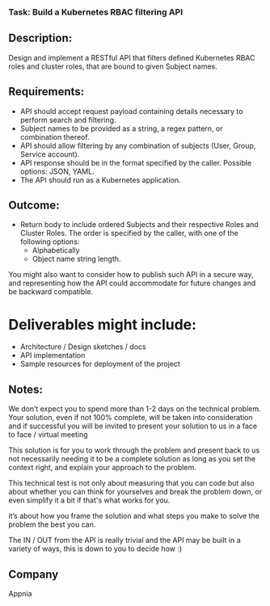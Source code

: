 ### Task: Build a Kubernetes RBAC filtering API

## Description: 

Design and implement a RESTful API that filters defined Kubernetes RBAC roles and cluster roles, that are bound to given Subject names.

## Requirements:

- API should accept request payload containing details necessary to perform search and filtering.
- Subject names to be provided as a string, a regex pattern, or combination thereof.
- API should allow filtering by any combination of subjects (User, Group, Service account).
- API response should be in the format specified by the caller. Possible options: JSON, YAML.
- The API should run as a Kubernetes application.

## Outcome:

- Return body to include ordered Subjects and their respective Roles and Cluster Roles. The order is specified by the caller, with one of the following options: 
    - Alphabetically
    - Object name string length.

You might also want to consider how to publish such API in a secure way, and representing how the API could accommodate for future changes and be backward compatible. 

# Deliverables might include: 
- Architecture / Design sketches / docs
- API implementation
- Sample resources for deployment of the project

## Notes:

We don’t expect you to spend more than 1-2 days on the technical problem. Your solution, even if not 100% complete, will be taken into consideration and if successful you will be invited to present your solution to us in a face to face / virtual meeting

This solution is for you to work through the problem and present back to us not necessarily needing it to be a complete solution as long as you set the context right, and explain your approach to the problem.

This technical test is not only about measuring that you can code but also about whether you can think for yourselves and break the problem down, or even simplify it a bit if that's what works for you.

it’s about how you frame the solution and what steps you make to solve the problem the best you can.

The IN / OUT from the API is really trivial and the API may be built in a variety of ways, this is down to you to decide how :)

## Company
Appnia
